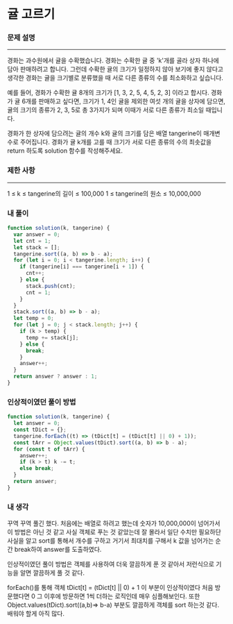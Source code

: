 # 귤 고르기

### 문제 설명

---

경화는 과수원에서 귤을 수확했습니다. 경화는 수확한 귤 중 'k'개를 골라 상자 하나에 담아 판매하려고 합니다. 그런데 수확한 귤의 크기가 일정하지 않아 보기에 좋지 않다고 생각한 경화는 귤을 크기별로 분류했을 때 서로 다른 종류의 수를 최소화하고 싶습니다.

예를 들어, 경화가 수확한 귤 8개의 크기가 [1, 3, 2, 5, 4, 5, 2, 3] 이라고 합시다. 경화가 귤 6개를 판매하고 싶다면, 크기가 1, 4인 귤을 제외한 여섯 개의 귤을 상자에 담으면, 귤의 크기의 종류가 2, 3, 5로 총 3가지가 되며 이때가 서로 다른 종류가 최소일 때입니다.

경화가 한 상자에 담으려는 귤의 개수 k와 귤의 크기를 담은 배열 tangerine이 매개변수로 주어집니다. 경화가 귤 k개를 고를 때 크기가 서로 다른 종류의 수의 최솟값을 return 하도록 solution 함수를 작성해주세요.

### 제한 사항

---

1 ≤ k ≤ tangerine의 길이 ≤ 100,000
1 ≤ tangerine의 원소 ≤ 10,000,000

### 내 풀이

```javascript
function solution(k, tangerine) {
  var answer = 0;
  let cnt = 1;
  let stack = [];
  tangerine.sort((a, b) => b - a);
  for (let i = 0; i < tangerine.length; i++) {
    if (tangerine[i] === tangerine[i + 1]) {
      cnt++;
    } else {
      stack.push(cnt);
      cnt = 1;
    }
  }
  stack.sort((a, b) => b - a);
  let temp = 0;
  for (let j = 0; j < stack.length; j++) {
    if (k > temp) {
      temp += stack[j];
    } else {
      break;
    }
    answer++;
  }
  return answer ? answer : 1;
}
```

### 인상적이였던 풀이 방법

```javascript
function solution(k, tangerine) {
  let answer = 0;
  const tDict = {};
  tangerine.forEach((t) => (tDict[t] = (tDict[t] || 0) + 1));
  const tArr = Object.values(tDict).sort((a, b) => b - a);
  for (const t of tArr) {
    answer++;
    if (k > t) k -= t;
    else break;
  }
  return answer;
}
```

### 내 생각

꾸역 꾸역 풀긴 했다.
처음에는 배열로 하려고 했는데 숫자가 10,000,000이 넘어가서 이 방법은 아닌 것 같고
사실 객체로 푸는 것 같았는데 잘 몰라서 일단
수치만 필요하단 사실을 알고 sort를 통해서 개수를 구하고 거기서 최대치를 구해서
k 값을 넘어가는 순간 break하여 answer를 도출하였다.

인상적이였던 풀이 방법은 객체를 사용하여 더욱 깔끔하게 푼 것 같아서 저런식으로 기능을 알면
깔끔하게 풀 것 같다.

forEach()를 통해 객체 tDict[t] = (tDict[t] || 0) + 1 이 부분이 인상적이였다
처음 방문했다면 0 그 이후에 방문하면 1씩 더하는 로직인데 매우 심플해보인다.
또한 Object.values(tDict).sort((a,b)=> b-a) 부분도 깔끔하게 객체를 sort 하는것 같다.
배워야 할게 아직 많다.
